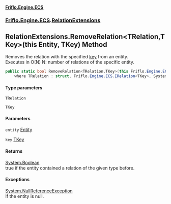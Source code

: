 #### [Friflo.Engine.ECS](index.md 'index')
### [Friflo.Engine.ECS](Friflo.Engine.ECS.md 'Friflo.Engine.ECS').[RelationExtensions](RelationExtensions.md 'Friflo.Engine.ECS.RelationExtensions')

## RelationExtensions.RemoveRelation<TRelation,TKey>(this Entity, TKey) Method

Removes the relation with the specified [key](RelationExtensions.RemoveRelation_TRelation,TKey_(thisEntity,TKey).md#Friflo.Engine.ECS.RelationExtensions.RemoveRelation_TRelation,TKey_(thisFriflo.Engine.ECS.Entity,TKey).key 'Friflo.Engine.ECS.RelationExtensions.RemoveRelation<TRelation,TKey>(this Friflo.Engine.ECS.Entity, TKey).key') from an entity.<br/>
Executes in O(N) N: number of relations of the specific entity.

```csharp
public static bool RemoveRelation<TRelation,TKey>(this Friflo.Engine.ECS.Entity entity, TKey key)
    where TRelation : struct, Friflo.Engine.ECS.IRelation<TKey>, System.ValueType, System.ValueType;
```
#### Type parameters

<a name='Friflo.Engine.ECS.RelationExtensions.RemoveRelation_TRelation,TKey_(thisFriflo.Engine.ECS.Entity,TKey).TRelation'></a>

`TRelation`

<a name='Friflo.Engine.ECS.RelationExtensions.RemoveRelation_TRelation,TKey_(thisFriflo.Engine.ECS.Entity,TKey).TKey'></a>

`TKey`
#### Parameters

<a name='Friflo.Engine.ECS.RelationExtensions.RemoveRelation_TRelation,TKey_(thisFriflo.Engine.ECS.Entity,TKey).entity'></a>

`entity` [Entity](Entity.md 'Friflo.Engine.ECS.Entity')

<a name='Friflo.Engine.ECS.RelationExtensions.RemoveRelation_TRelation,TKey_(thisFriflo.Engine.ECS.Entity,TKey).key'></a>

`key` [TKey](RelationExtensions.RemoveRelation_TRelation,TKey_(thisEntity,TKey).md#Friflo.Engine.ECS.RelationExtensions.RemoveRelation_TRelation,TKey_(thisFriflo.Engine.ECS.Entity,TKey).TKey 'Friflo.Engine.ECS.RelationExtensions.RemoveRelation<TRelation,TKey>(this Friflo.Engine.ECS.Entity, TKey).TKey')

#### Returns
[System.Boolean](https://docs.microsoft.com/en-us/dotnet/api/System.Boolean 'System.Boolean')  
true if the entity contained a relation of the given type before.

#### Exceptions

[System.NullReferenceException](https://docs.microsoft.com/en-us/dotnet/api/System.NullReferenceException 'System.NullReferenceException')  
If the entity is null.